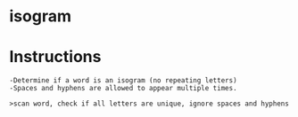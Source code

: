 # isogram

# Instructions 
    -Determine if a word is an isogram (no repeating letters)
    -Spaces and hyphens are allowed to appear multiple times. 

    >scan word, check if all letters are unique, ignore spaces and hyphens